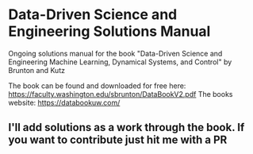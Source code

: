 # Data-Driven Science and Engineering Solutions Manual
Ongoing solutions manual for the book "Data-Driven Science and Engineering Machine Learning, Dynamical Systems, and Control" by Brunton and Kutz

The book can be found and downloaded for free here: https://faculty.washington.edu/sbrunton/DataBookV2.pdf
The books website: https://databookuw.com/

## I'll add solutions as a work through the book. If you want to contribute just hit me with a PR
